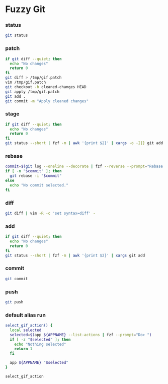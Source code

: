 # Fuzzy Git

### status
```sh
git status
```

### patch
```sh evaluate
if git diff --quiet; then
  echo "No changes"
  return 0
fi
git diff > /tmp/gif.patch
vim /tmp/gif.patch
git checkout -b cleaned-changes HEAD
git apply /tmp/gif.patch
git add .
git commit -m "Apply cleaned changes"
```

### stage
```sh evaluate
if git diff --quiet; then
  echo "No changes"
  return 0
fi
git status --short | fzf -m | awk '{print $2}' | xargs -o -I{} git add -e {}
```

### rebase
```sh evaluate
commit=$(git log --oneline --decorate | fzf --reverse --prompt="Rebase from> " | awk '{print $1}')
if [ -n "$commit" ]; then
  git rebase -i "$commit"
else
  echo "No commit selected."
fi
```

### diff
```sh evaluate
git diff | vim -R -c 'set syntax=diff' -
```

### add
```sh
if git diff --quiet; then
  echo "No changes"
  return 0
fi
git status --short | fzf -m | awk '{print $2}' | xargs git add
```

### commit
```sh evaluate
git commit
```

### push
```sh
git push
```

### default alias run
```sh evaluate
select_gif_action() {
  local selected
  selected=$(app ${APPNAME} --list-actions | fzf --prompt="Do> ")
  if [ -z "$selected" ]; then
    echo "Nothing selected"
    return 1
  fi

  app ${APPNAME} "$selected"
}

select_gif_action
```
